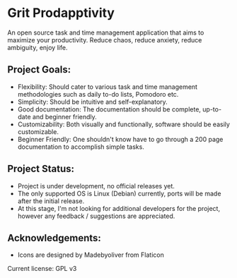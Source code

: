 # Grit Prodapptivity
An open source task and time management application that aims to maximize your productivity. Reduce chaos, reduce anxiety, reduce ambiguity, enjoy life.

## Project Goals:
- Flexibility: Should cater to various task and time management methodologies such as daily to-do lists, Pomodoro etc.
- Simplicity: Should be intuitive and self-explanatory.
- Good documentation: The documentation should be complete, up-to-date and beginner friendly. 
- Customizability: Both visually and functionally, software should be easily customizable.
- Beginner Friendly: One shouldn't know have to go through a 200 page documentation to accomplish simple tasks.

## Project Status:
- Project is under development, no official releases yet.
- The only supported OS is Linux (Debian) currently, ports will be made after the initial release.
- At this stage, I'm not looking for additional developers for the project, however any feedback / suggestions are appreciated.

## Acknowledgements:
- Icons are designed by Madebyoliver from Flaticon

Current license: GPL v3
